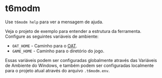 # t6modm
Use `t6modm help` para ver a mensagem de ajuda.

Veja o projeto de exemplo para entender a estrutura da ferramenta.
Configure as seguintes variáveis de ambiente:
- `OAT_HOME` - Caminho para o [OAT](https://github.com/Laupetin/OpenAssetTools).
- `GAME_HOME` - Caminho para o diretório do jogo.

Essas variáveis podem ser configuradas globalmente através das Variáveis de Ambiente do Windows, e também podem ser configuradas localmente para o projeto atual através do arquivo `.t6modm.env`.
